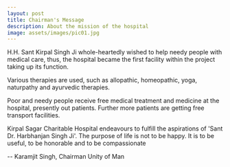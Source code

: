 ```yaml
---
layout: post
title: Chairman's Message
description: About the mission of the hospital
image: assets/images/pic01.jpg
---
```


H.H. Sant Kirpal Singh Ji whole-heartedly wished to help needy people with medical care, thus, the hospital became
the first facility within the project taking up its function.

Various therapies are used, such as allopathic, homeopathic, yoga, naturpathy and ayurvedic therapies.

Poor and needy people receive free medical treatment and medicine at the hospital, presently out patients.
Further more patients are getting free transport facilities.

Kirpal Sagar Charitable Hospital endeavours to fulfill the aspirations of 'Sant Dr. Harbhanjan Singh Ji'.
The purpose of life is not to be happy. It is to be useful, to be honorable and to be compassionate

-- Karamjit Singh, Chairman Unity of Man
